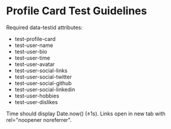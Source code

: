 # Profile Card Test Guidelines
Required data-testid attributes:
- test-profile-card
- test-user-name
- test-user-bio
- test-user-time
- test-user-avatar
- test-user-social-links
- test-user-social-twitter
- test-user-social-github
- test-user-social-linkedin
- test-user-hobbies
- test-user-dislikes

Time should display Date.now() (±1s).
Links open in new tab with rel="noopener noreferrer".
